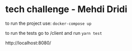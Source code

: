 # tech challenge  - Mehdi Dridi

to run the project use: `docker-compose up`

to run the tests go to /client and run `yarn test`

http://localhost:8080/

